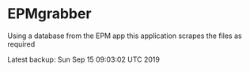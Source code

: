 # EPMgrabber
Using a database from the EPM app this application scrapes the files as required


Latest backup: Sun Sep 15 09:03:02 UTC 2019
